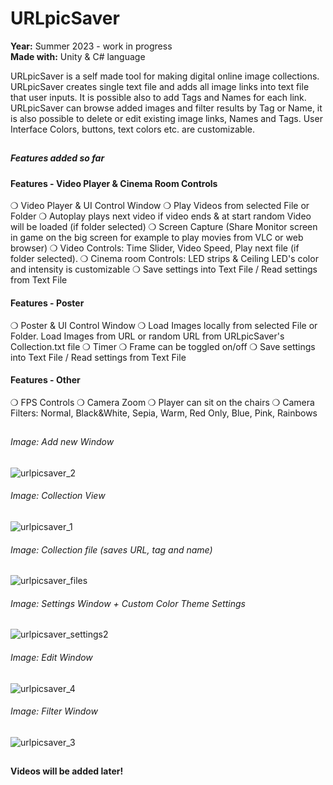 # URLpicSaver
**Year:** Summer 2023 - work in progress  
**Made with:** Unity & C# language  

URLpicSaver is a self made tool for making digital online image collections. URLpicSaver creates single text file and adds all image links into text file that user inputs. It is possible also to add Tags and Names for each link. URLpicSaver can browse added images and filter results by Tag or Name, it is also possible to delete or edit existing image links, Names and Tags. User Interface Colors, buttons, text colors etc. are customizable.

##

##### Features added so far  

#### Features - Video Player & Cinema Room Controls 
❍ Video Player & UI Control Window
❍ Play Videos from selected File or Folder
❍ Autoplay plays next video if video ends & at start random Video will be loaded (if folder selected)
❍ Screen Capture (Share Monitor screen in game on the big screen for example to play movies from VLC or web browser)
❍ Video Controls: Time Slider, Video Speed, Play next file (if folder selected).
❍ Cinema room Controls: LED strips & Ceiling LED's color and intensity is customizable
❍ Save settings into Text File / Read settings from Text File

#### Features - Poster
❍ Poster & UI Control Window
❍ Load Images locally from selected File or Folder. Load Images from URL or random URL from URLpicSaver's Collection.txt file
❍ Timer
❍ Frame can be toggled on/off
❍ Save settings into Text File / Read settings from Text File

#### Features - Other
❍ FPS Controls
❍ Camera Zoom
❍ Player can sit on the chairs
❍ Camera Filters: Normal, Black&White, Sepia, Warm, Red Only, Blue, Pink, Rainbows

##

###### Image: Add new Window
![urlpicsaver_2](https://github.com/ramitammela/URLpicSaver/assets/33514265/4c98d63f-d0e3-4f53-9131-8b49c44db44a)

###### Image: Collection View
![urlpicsaver_1](https://github.com/ramitammela/URLpicSaver/assets/33514265/f04e524a-167e-46f3-904b-69d3fa9b23d7)

###### Image: Collection file (saves URL, tag and name)
![urlpicsaver_files](https://github.com/ramitammela/URLpicSaver/assets/33514265/4ef5ba13-ad85-495b-ac03-36a81b5804d1)

###### Image: Settings Window + Custom Color Theme Settings
![urlpicsaver_settings2](https://github.com/ramitammela/URLpicSaver/assets/33514265/a9d233b6-ae3a-4e15-80e2-24f3e81759f6)

###### Image: Edit Window
![urlpicsaver_4](https://github.com/ramitammela/URLpicSaver/assets/33514265/759b289b-dccd-4f44-9f5a-495081a6731f)

###### Image: Filter Window
![urlpicsaver_3](https://github.com/ramitammela/URLpicSaver/assets/33514265/52a87043-fbda-43d0-9ca6-bf076cdf7af8)


##


#### Videos will be added later!



